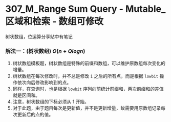 # 307_M_Range Sum Query - Mutable_区域和检索 - 数组可修改

树状数组，位运算分享贴中有笔记

### 解法一：(树状数组) $O(n+Qlogn)$

1. 树状数组模板题，树状数组是特殊的前缀和数组，可以维护原数组每次变化的增量。
2. 树状数组在每次修改时，并不总是修改 `i` 之后的所有点，而是根据 `lowbit` 操作依次向后修改影响到的点。
3. 同样，在查询时，也是根据 `lowbit` 序列向前统计前缀和，两次前缀和的差值就是区间和。
4. 注意，树状数组的下标必须从 $1$ 开始。
5. 对于此题，由于题目每次是更新值，并不是更新增量，故需要用原数组记录每次更新后的点的值。
